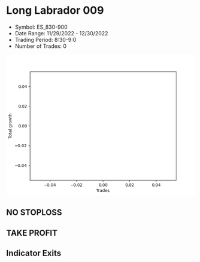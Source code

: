 # Long Labrador 009 
- Symbol: ES_830-900
- Date Range: 11/29/2022 - 12/30/2022
- Trading Period: 8:30-9:0
- Number of Trades: 0

![Plot](LongLabrador009ES_830-900.png)
## NO STOPLOSS














## TAKE PROFIT











## Indicator Exits

